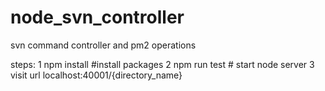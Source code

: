 # node_svn_controller
svn command controller and pm2 operations

steps:
 1 npm install   #install packages
 2 npm run test  # start node server
 3 visit url localhost:40001/{directory_name} 
